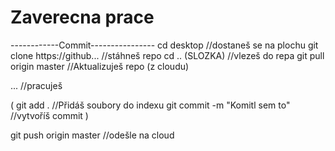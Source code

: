 # Zaverecna prace

------------Commit----------------
cd desktop //dostaneš se na plochu
git clone https://github... //stáhneš repo
cd .. (SLOZKA) //vlezeš do repa
git pull origin master //Aktualizuješ repo (z cloudu)

... //pracuješ

(
git add . //Přidáš soubory do indexu
git commit -m "Komitl sem to" //vytvoříš commit
)

git push origin master //odešle na cloud
